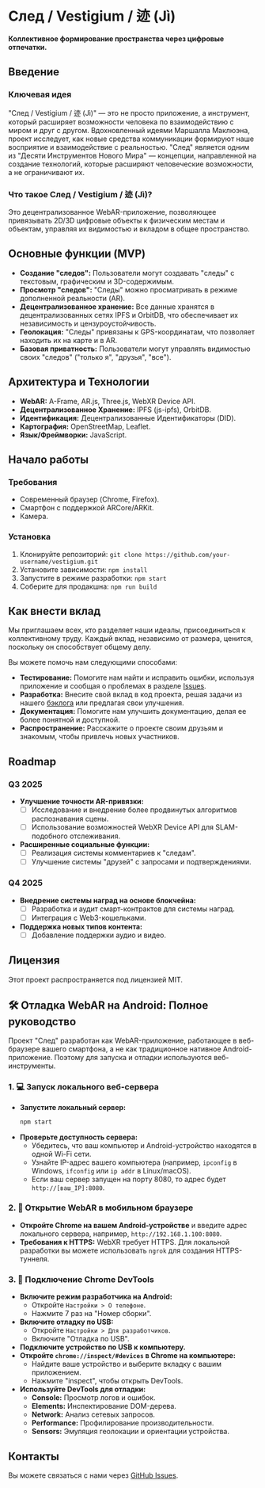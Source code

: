 # След / Vestigium / 迹 (Jì)

**Коллективное формирование пространства через цифровые отпечатки.**

## Введение

### Ключевая идея

"След / Vestigium / 迹 (Jì)" — это не просто приложение, а инструмент, который расширяет возможности человека по взаимодействию с миром и друг с другом. Вдохновленный идеями Маршалла Маклюэна, проект исследует, как новые средства коммуникации формируют наше восприятие и взаимодействие с реальностью. "След" является одним из "Десяти Инструментов Нового Мира" — концепции, направленной на создание технологий, которые расширяют человеческие возможности, а не ограничивают их.

### Что такое След / Vestigium / 迹 (Jì)?

Это децентрализованное WebAR-приложение, позволяющее привязывать 2D/3D цифровые объекты к физическим местам и объектам, управляя их видимостью и вкладом в общее пространство.

## Основные функции (MVP)

*   **Создание "следов":** Пользователи могут создавать "следы" с текстовым, графическим и 3D-содержимым.
*   **Просмотр "следов":** "Следы" можно просматривать в режиме дополненной реальности (AR).
*   **Децентрализованное хранение:** Все данные хранятся в децентрализованных сетях IPFS и OrbitDB, что обеспечивает их независимость и цензуроустойчивость.
*   **Геолокация:** "Следы" привязаны к GPS-координатам, что позволяет находить их на карте и в AR.
*   **Базовая приватность:** Пользователи могут управлять видимостью своих "следов" ("только я", "друзья", "все").

## Архитектура и Технологии

*   **WebAR:** A-Frame, AR.js, Three.js, WebXR Device API.
*   **Децентрализованное Хранение:** IPFS (js-ipfs), OrbitDB.
*   **Идентификация:** Децентрализованные Идентификаторы (DID).
*   **Картография:** OpenStreetMap, Leaflet.
*   **Язык/Фреймворки:** JavaScript.

## Начало работы

### Требования

*   Современный браузер (Chrome, Firefox).
*   Смартфон с поддержкой ARCore/ARKit.
*   Камера.

### Установка

1.  Клонируйте репозиторий: `git clone https://github.com/your-username/vestigium.git`
2.  Установите зависимости: `npm install`
3.  Запустите в режиме разработки: `npm start`
4.  Соберите для продакшна: `npm run build`

## Как внести вклад

Мы приглашаем всех, кто разделяет наши идеалы, присоединиться к коллективному труду. Каждый вклад, независимо от размера, ценится, поскольку он способствует общему делу.

Вы можете помочь нам следующими способами:

*   **Тестирование:** Помогите нам найти и исправить ошибки, используя приложение и сообщая о проблемах в разделе [Issues](https://github.com/your-username/vestigium/issues).
*   **Разработка:** Внесите свой вклад в код проекта, решая задачи из нашего [бэклога](docs/BACKLOG.md) или предлагая свои улучшения.
*   **Документация:** Помогите нам улучшить документацию, делая ее более понятной и доступной.
*   **Распространение:** Расскажите о проекте своим друзьям и знакомым, чтобы привлечь новых участников.

## Roadmap

### Q3 2025

*   **Улучшение точности AR-привязки:**
    *   [ ] Исследование и внедрение более продвинутых алгоритмов распознавания сцены.
    *   [ ] Использование возможностей WebXR Device API для SLAM-подобного отслеживания.
*   **Расширенные социальные функции:**
    *   [ ] Реализация системы комментариев к "следам".
    *   [ ] Улучшение системы "друзей" с запросами и подтверждениями.

### Q4 2025

*   **Внедрение системы наград на основе блокчейна:**
    *   [ ] Разработка и аудит смарт-контрактов для системы наград.
    *   [ ] Интеграция с Web3-кошельками.
*   **Поддержка новых типов контента:**
    *   [ ] Добавление поддержки аудио и видео.

## Лицензия

Этот проект распространяется под лицензией MIT.

## 🛠️ Отладка WebAR на Android: Полное руководство

Проект "След" разработан как WebAR-приложение, работающее в веб-браузере вашего смартфона, а не как традиционное нативное Android-приложение. Поэтому для запуска и отладки используются веб-инструменты.

### 1. 💻 Запуск локального веб-сервера

*   **Запустите локальный сервер:**
    ```bash
    npm start
    ```
*   **Проверьте доступность сервера:**
    *   Убедитесь, что ваш компьютер и Android-устройство находятся в одной Wi-Fi сети.
    *   Узнайте IP-адрес вашего компьютера (например, `ipconfig` в Windows, `ifconfig` или `ip addr` в Linux/macOS).
    *   Если ваш сервер запущен на порту 8080, то адрес будет `http://[ваш_IP]:8080`.

### 2. 📱 Открытие WebAR в мобильном браузере

*   **Откройте Chrome на вашем Android-устройстве** и введите адрес локального сервера, например, `http://192.168.1.100:8080`.
*   **Требования к HTTPS:** WebXR требует HTTPS. Для локальной разработки вы можете использовать `ngrok` для создания HTTPS-туннеля.

### 3. 🚀 Подключение Chrome DevTools

*   **Включите режим разработчика на Android:**
    *   Откройте `Настройки > О телефоне`.
    *   Нажмите 7 раз на "Номер сборки".
*   **Включите отладку по USB:**
    *   Откройте `Настройки > Для разработчиков`.
    *   Включите "Отладка по USB".
*   **Подключите устройство по USB к компьютеру.**
*   **Откройте `chrome://inspect/#devices` в Chrome на компьютере:**
    *   Найдите ваше устройство и выберите вкладку с вашим приложением.
    *   Нажмите "inspect", чтобы открыть DevTools.
*   **Используйте DevTools для отладки:**
    *   **Console:** Просмотр логов и ошибок.
    *   **Elements:** Инспектирование DOM-дерева.
    *   **Network:** Анализ сетевых запросов.
    *   **Performance:** Профилирование производительности.
    *   **Sensors:** Эмуляция геолокации и ориентации устройства.

## Контакты

Вы можете связаться с нами через [GitHub Issues](https://github.com/your-username/vestigium/issues).
